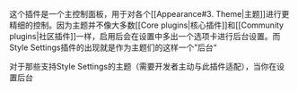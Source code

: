 这个插件是一个主控制面板，用于对各个[[Appearance#3. Theme|主题]]进行更精细的控制。因为主题并不像大多数[[Core plugins|核心插件]]和[[Community plugins|社区插件]]一样，启用后会在设置中多出一个选项卡进行后台设置。而Style Settings插件的出现就是作为主题们的这样一个”后台“

对于那些支持Style Settings的主题（需要开发者主动与此插件适配），当你在设置后台